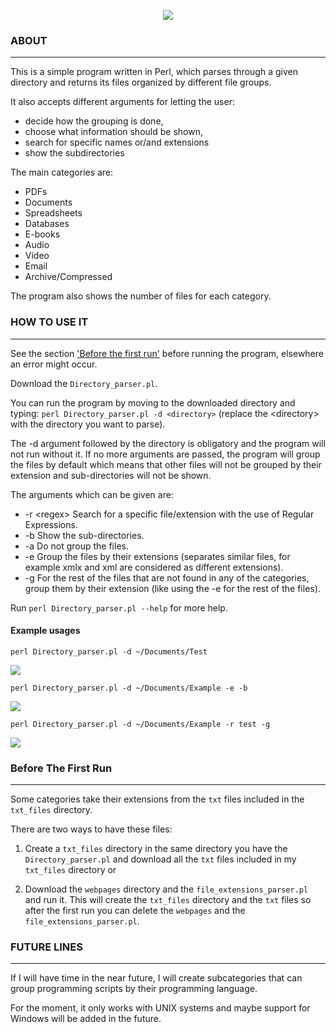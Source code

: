 <p align="center">
  <img src="./images/Directory_parser_logo.png" />
</p>

### ABOUT
---

This is a simple program written in Perl, which parses through a given directory and returns its files organized by different file groups.

It also accepts different arguments for letting the user:
- decide how the grouping is done,
- choose what information should be shown,
- search for specific names or/and extensions 
- show the subdirectories

The main categories are:
- PDFs
- Documents
- Spreadsheets
- Databases
- E-books
- Audio
- Video
- Email
- Archive/Compressed

The program also shows the number of files for each category. 

### HOW TO USE IT
---

See the section ['Before the first run'](#before-the-first-run) before running the program, elsewhere an error might occur.

Download the `Directory_parser.pl`. 

You can run the program by moving to the downloaded directory and typing: `perl Directory_parser.pl -d <directory>` (replace the \<directory\> with the directory you want to parse).

The -d argument followed by the directory is obligatory and the program will not run without it.
If no more arguments are passed, the program will group the files by default which means that other files will not be grouped by their extension and sub-directories will not be shown. 

The arguments which can be given are: 
- -r \<regex\> Search for a specific file/extension with the use of Regular Expressions. 
- -b Show the sub-directories.
- -a Do not group the files.
- -e Group the files by their extensions (separates similar files, for example xmlx and xml are considered as different extensions).
- -g For the rest of the files that are not found in any of the categories, group them by their extension (like using the -e for the rest of the files).

Run `perl Directory_parser.pl --help` for more help. 

#### Example usages
`perl Directory_parser.pl -d ~/Documents/Test`

![](./images/Example1.png)


`perl Directory_parser.pl -d ~/Documents/Example -e -b`

![](./images/Example2.png)


`perl Directory_parser.pl -d ~/Documents/Example -r test -g`

![](./images/Example3.png)

### Before The First Run
---

Some categories take their extensions from the `txt` files included in the `txt_files` directory.

There are two ways to have these files:

1. Create a `txt_files` directory in the same directory you have the `Directory_parser.pl` and download all the `txt` files included in my `txt_files` directory or

2.  Download the `webpages` directory and the `file_extensions_parser.pl` and run it. This will create the `txt_files` directory and the `txt` files so after the first run you can delete the `webpages` and the `file_extensions_parser.pl`.

### FUTURE LINES
---
If I will have time in the near future, I will create subcategories that can group programming scripts by their programming language.

For the moment, it only works with UNIX systems and maybe support for Windows will be added in the future.
